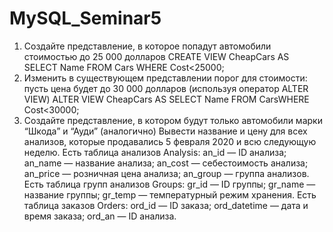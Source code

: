 # MySQL_Seminar5

1. Создайте представление, в которое попадут автомобили стоимостью до 25 000 долларов CREATE VIEW CheapCars AS SELECT Name FROM Cars WHERE Cost<25000;
2. Изменить в существующем представлении порог для стоимости: пусть цена будет до 30 000 долларов (используя оператор ALTER VIEW) ALTER VIEW CheapCars AS SELECT Name FROM CarsWHERE Cost<30000;
3. Создайте представление, в котором будут только автомобили марки “Шкода” и “Ауди” (аналогично) Вывести название и цену для всех анализов, которые продавались 5 февраля 2020 и всю следующую неделю. Есть таблица анализов Analysis: an_id — ID анализа; an_name — название анализа; an_cost — себестоимость анализа; an_price — розничная цена анализа; an_group — группа анализов. Есть таблица групп анализов Groups: gr_id — ID группы; gr_name — название группы; gr_temp — температурный режим хранения. Есть таблица заказов Orders: ord_id — ID заказа; ord_datetime — дата и время заказа; ord_an — ID анализа.